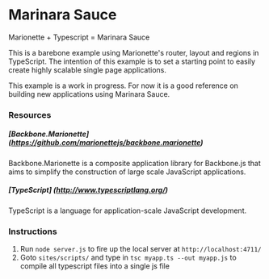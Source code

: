 Marinara Sauce
=====================

Marionette + Typescript = Marinara Sauce

This is a barebone example using Marionette's router, layout and regions in TypeScript. 
The intention of this example is to set a starting point to easily create highly scalable single page applications.

This example is a work in progress. For now it is a good reference on building new 
applications using Marinara Sauce.

### Resources
##### [Backbone.Marionette] (https://github.com/marionettejs/backbone.marionette) 
Backbone.Marionette is a composite application library for Backbone.js that aims to simplify the construction of large scale JavaScript applications.

##### [TypeScript] (http://www.typescriptlang.org/) 
TypeScript is a language for application-scale JavaScript development.

### Instructions

1. Run `node server.js` to fire up the local server at `http://localhost:4711/`
2. Goto `sites/scripts/` and type in `tsc myapp.ts --out myapp.js` to compile all typescript files into a single js file
